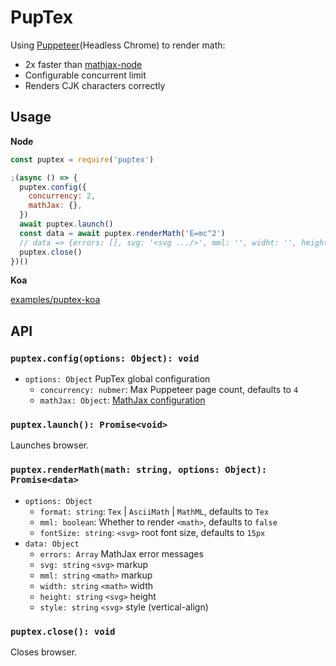 # PupTex

Using [Puppeteer](https://github.com/GoogleChrome/puppeteer)(Headless Chrome) to render math:

- 2x faster than [mathjax-node](https://github.com/mathjax/MathJax-node)
- Configurable concurrent limit
- Renders CJK characters correctly

## Usage

**Node**

```js
const puptex = require('puptex')

;(async () => {
  puptex.config({
    concurrency: 2,
    mathJax: {},
  })
  await puptex.launch()
  const data = await puptex.renderMath('E=mc^2')
  // data => {errors: [], svg: '<svg .../>', mml: '', widht: '', height: '', ...}
  puptex.close()
})()
```

**Koa**

[examples/puptex-koa](./examples/puptex-koa)

## API

### `puptex.config(options: Object): void`

- `options: Object` PupTex global configuration
  - `concurrency: nubmer`: Max Puppeteer page count, defaults to `4`
  - `mathJax: Object`: [MathJax configuration](http://docs.mathjax.org/en/latest/options/index.html)

### `puptex.launch(): Promise<void>`

Launches browser.

### `puptex.renderMath(math: string, options: Object): Promise<data>`

- `options: Object`
  - `format: string`: `Tex` | `AsciiMath` | `MathML`, defaults to `Tex`
  - `mml: boolean`: Whether to render `<math>`, defaults to `false`
  - `fontSize: string`: `<svg>` root font size, defaults to `15px`
- `data: Object`
  - `errors: Array` MathJax error messages
  - `svg: string` `<svg>` markup
  - `mml: string` `<math>` markup
  - `width: string` `<math>` width
  - `height: string` `<svg>` height
  - `style: string` `<svg>` style (vertical-align)

### `puptex.close(): void`

Closes browser.
